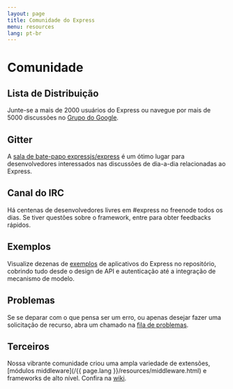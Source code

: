 ```yaml
---
layout: page
title: Comunidade do Express
menu: resources
lang: pt-br
---
```


# Comunidade

## Lista de Distribuição

Junte-se a mais de 2000 usuários do Express ou navegue por mais
de 5000 discussões no [Grupo do
Google](https://groups.google.com/group/express-js).

## Gitter

A [sala
de bate-papo expressjs/express](https://gitter.im/expressjs/express) é um ótimo lugar para
desenvolvedores interessados nas discussões de dia-a-dia relacionadas
ao Express.

## Canal do IRC

Há centenas de desenvolvedores livres em #express no freenode todos os dias.
Se tiver questões sobre o framework, entre para obter feedbacks rápidos.

## Exemplos

Visualize dezenas de [exemplos](https://github.com/expressjs/express/tree/master/examples)
de aplicativos do Express no repositório, cobrindo tudo desde o design de API e autenticação até a integração de mecanismo de modelo.

## Problemas

Se se deparar com o que pensa ser um erro, ou apenas desejar fazer uma solicitação de recurso, abra um chamado na
[fila de problemas](https://github.com/expressjs/express/issues).

## Terceiros

Nossa vibrante comunidade criou uma ampla variedade de
extensões, [módulos middleware](/{{ page.lang }}/resources/middleware.html) e frameworks de
alto nível. Confira na [wiki](https://github.com/expressjs/express/wiki).


